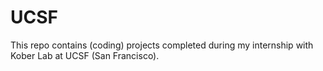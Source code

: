 # UCSF
This repo contains (coding) projects completed during my internship with Kober Lab at UCSF (San Francisco).
